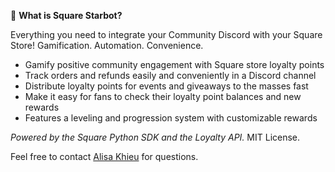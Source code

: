 🌟 **What is Square Starbot?**

Everything you need to integrate your Community Discord with your Square Store!
Gamification. Automation. Convenience.

- Gamify positive community engagement with Square store loyalty points
- Track orders and refunds easily and conveniently in a Discord channel
- Distribute loyalty points for events and giveaways to the masses fast
- Make it easy for fans to check their loyalty point balances and new rewards
- Features a leveling and progression system with customizable rewards

*Powered by the Square Python SDK and the Loyalty API.*
MIT License.

Feel free to contact [Alisa Khieu](https://anqkhieu.com/) for questions.
